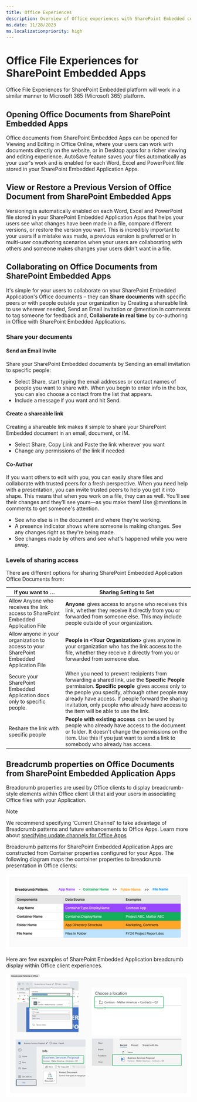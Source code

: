 ```yaml
---
title: Office Experiences
description: Overview of Office experiences with SharePoint Embedded content
ms.date: 11/28/2023
ms.localizationpriority: high
---
```


# Office File Experiences for SharePoint Embedded Apps

Office File Experiences for SharePoint Embedded platform will work in a similar manner to Microsoft 365 (Microsoft 365) platform.

<!--
## In this article:

1. [Opening Office Documents from your apps](#Opening-Office-Documents-from-SharePoint-Embedded-Apps)
2. [View or Restore Previous Versions](#View-or-Restore-a-Previous-Version-of-Office-Document-from-SharePoint-Embedded-Apps)
3. [Collaborating on SharePoint Embedded Application Office Documents](#Collaborating-on-Office-Documents-from-SharePoint-Embedded-Apps)
4. [Breadcrumb Properties of SharePoint Embedded Application Office Documents](#Breadcrumb-properties-of-Office-Documents-from-SharePoint-Embedded-Apps)
-->

## Opening Office Documents from SharePoint Embedded Apps

Office documents from SharePoint Embedded Apps can be opened for Viewing and Editing in Office Online, where your users can work with documents directly on the website, or in Desktop apps for a richer viewing and editing experience. AutoSave feature saves your files automatically as your user's work and is enabled for each Word, Excel and PowerPoint file stored in your SharePoint Embedded Application Apps.

## View or Restore a Previous Version of Office Document from SharePoint Embedded Apps

Versioning is automatically enabled on each Word, Excel and PowerPoint file stored in your SharePoint Embedded Application Apps that helps your users see what changes have been made in a file, compare different versions, or restore the version you want. This is incredibly important to your users if a mistake was made, a previous version is preferred or in multi-user coauthoring scenarios when your users are collaborating with others and someone makes changes your users didn't want in a file.

## Collaborating on Office Documents from SharePoint Embedded Apps

It's simple for your users to collaborate on your SharePoint Embedded Application's Office documents – they can **Share documents** with specific peers or with people outside your organization by Creating a shareable link to use wherever needed, Send an Email Invitation or @mention in comments to tag someone for feedback and, **Collaborate in real time** by co-authoring in Office with SharePoint Embedded Applications.

### Share your documents

#### Send an Email Invite

Share your SharePoint Embedded documents by Sending an email invitation to specific people:

- Select Share, start typing the email addresses or contact names of people you want to share with. When you begin to enter info in the box, you can also choose a contact from the list that appears.
- Include a message if you want and hit Send.

#### Create a shareable link

Creating a shareable link makes it simple to share your SharePoint Embedded document in an email, document, or IM.

- Select Share, Copy Link and Paste the link wherever you want
- Change any permissions of the link if needed

#### Co-Author

If you want others to edit with you, you can easily share files and collaborate with trusted peers for a fresh perspective. When you need help with a presentation, you can invite trusted peers to help you get it into shape. This means that when you work on a file, they can as well. You’ll see their changes and they’ll see yours—as you make them! Use @mentions in comments to get someone's attention.

- See who else is in the document and where they're working.
- A presence indicator shows where someone is making changes. See any changes right as they're being made.
- See changes made by others and see what's happened while you were away.

### Levels of sharing access

There are different options for sharing SharePoint Embedded Application Office Documents from:

|                                     If you want to …                                     |                                                                                                                                                                Sharing Setting to Set                                                                                                                                                                |
| ---------------------------------------------------------------------------------------- | ---------------------------------------------------------------------------------------------------------------------------------------------------------------------------------------------------------------------------------------------------------------------------------------------------------------------------------------------------- |
| Allow Anyone who receives the link access to SharePoint Embedded Application File        | **Anyone**  gives access to anyone who receives this link, whether they receive it directly from you or forwarded from someone else. This may include people outside of your organization.                                                                                                                                                           |
| Allow anyone in your organization to access to your SharePoint Embedded Application File | **People in \<Your Organization\>**  gives anyone in your organization who has the link access to the file, whether they receive it directly from you or forwarded from someone else.                                                                                                                                                                |
| Secure your SharePoint Embedded Application docs only to specific people.                | When you need to prevent recipients from forwarding a shared link, use the **Specific People**  permission. **Specific people**  gives access only to the people you specify, although other people may already have access. If people forward the sharing invitation, only people who already have access to the item will be able to use the link. |
| Reshare the link with specific people                                                    | **People with existing access**  can be used by people who already have access to the document or folder. It doesn't change the permissions on the item. Use this if you just want to send a link to somebody who already has access.                                                                                                               |

## Breadcrumb properties on Office Documents from SharePoint Embedded Application Apps

Breadcrumb properties are used by Office clients to display breadcrumb-style elements within Office client UI that aid your users in associating Office files with your Application.

> [!NOTE]
> We recommend specifying 'Current Channel' to take advantage of Breadcrumb patterns and future enhancements to Office Apps. Learn more about [specifying update channels for Office Apps](/deployoffice/updates/overview-update-channels)

Breadcrumb patterns for SharePoint Embedded Application Apps are constructed from Container properties configured for your Apps. The following diagram maps the container properties to breadcrumb presentation in Office clients:

![Screenshot of breadcrumb pattern in SharePoint Embedded Applications](../../images/office2.png)

Here are few examples of SharePoint Embedded Application breadcrumb display within Office client experiences.

![Screenshot of breadcrumb options in SharePoint Embedded Applications.](../../images/office1.png)
